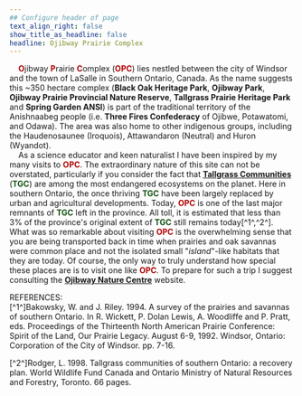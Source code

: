```yaml
---
## Configure header of page
text_align_right: false
show_title_as_headline: false
headline: Ojibway Prairie Complex
---
```


<style type="text/css">
#Dred { font-weight: bold; color: rgb(175, 0, 0); }
#Gold { font-weight: bold; color: rgb(230, 190, 0); }
#Fgr { font-weight: bold; color: rgb(20, 80, 20); }
#Blue { font-weight: bold; color: blue; }
</style>

<!-- this is a subheadline -->
&nbsp; &nbsp; <span id="Dred">O</span>jibway <span id="Dred">P</span>rairie <span id="Dred">C</span>omplex (<span id="Dred">OPC</span>) lies nestled between the city of Windsor and the town of LaSalle in Southern Ontario, Canada. As the name suggests this ~350 hectare complex (**Black Oak Heritage Park**, **Ojibway Park**, **Ojibway Prairie Provincial Nature Reserve**, **Tallgrass Prairie Heritage Park** and **Spring Garden ANSI**) is part of the traditional territory of the Anishnaabeg people (i.e. **Three Fires Confederacy** of Ojibwe, Potawatomi, and Odawa). The area was also home to other indigenous groups, including the Haudenosaunee (Iroquois), Attawandaron (Neutral) and Huron (Wyandot).  
&nbsp; &nbsp; As a science educator and keen naturalist I have been inspired by my many visits to <span id="Dred">OPC</span>. The extraordinary nature of this site can not be overstated, particularly if you consider the fact that **[Tallgrass Communities](https://tallgrassontario.org/wp-site/)** (<span id="Fgr">TGC</span>) are among the most endangered ecosystems on the planet. Here in southern Ontario, the once thriving <span id="Fgr">TGC</span> have been largely replaced by urban and agricultural developments. Today, <span id="Dred">OPC</span> is one of the last major remnants of <span id="Fgr">TGC</span> left in the province. All toll, it is estimated that less than 3% of the province's original extent of <span id="Fgr">TGC</span> still remains today[^1^,^2^]. What was so remarkable about visiting <span id="Dred">OPC</span> is the overwhelming sense that you are being transported back in time when prairies and oak savannas were common place and not the isolated small "*island*"-like habitats that they are today. Of course, the only way to truly understand how special these places are is to visit one like <span id="Dred">OPC</span>. To prepare for such a trip I suggest consulting the **[Ojibway Nature Centre](https://www.ojibway.ca/index.htm)** website.  

REFERENCES:  
[^1^]Bakowsky, W. and J. Riley. 1994. A survey of the prairies and savannas of southern Ontario. In R. Wickett, P. Dolan Lewis, A. Woodliffe and P. Pratt, eds. Proceedings of the Thirteenth North American Prairie Conference: Spirit of the Land, Our Prairie Legacy. August 6-9, 1992. Windsor, Ontario: Corporation of the City of Windsor. pp. 7-16.

[^2^]Rodger, L. 1998. Tallgrass communities of southern Ontario: a recovery plan. World Wildlife Fund Canada and Ontario Ministry of Natural Resources and Forestry, Toronto. 66 pages. 



